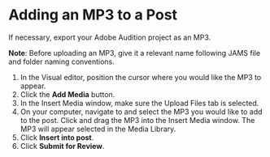 # Adding an MP3 to a Post

If necessary, export your Adobe Audition project as an MP3. 

**Note**: Before uploading an MP3, give it a relevant name following JAMS file and folder naming conventions.

1. In the Visual editor, position the cursor where you would like the MP3 to appear. 
2. Click the **Add Media** button.
3. In the Insert Media window, make sure the Upload Files tab is selected.
4. On your computer, navigate to and select the MP3 you would like to add to the post. Click and drag the MP3 into the Insert Media window. The MP3 will appear selected in the Media Library.
5. Click **Insert into post**.
6. Click **Submit for Review**.  
